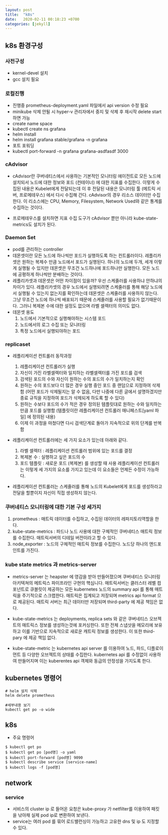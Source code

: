 ```yaml
---
layout: post
title:  "k8s"
date:   2020-02-11 00:18:23 +0700
categories: [jekyll]
---
```


## k8s 환경구성
### 사전구성
* kernel-devel 설치
* gcc 설치 필요


### 로컬진행
* 진행중 prometheus-deployment.yaml 파일에서 api version 수정 필요
* minikube 삭제 안될 시 hyper-v 관리자에서 중지 및 삭제 후 재시작 delete start 하면 가능
* create name space
 * kubectl create ns grafana
* helm install
 * helm install grafana stable/grafana -n grafana
* 포트 포워딩
 * kubectl port-forward -n grafana grafana-asdfasdf 3000

### cAdvisor 
* cAdvisor란 쿠버네티스에서 사용하는 기본적인 모니터링 에이전트로 모든 노드에 설치되서 노드에 대한 정보와 포드 (컨테이너) 에 대한 지표를 수집한다. 이렇게 수집된 내용은 Kubelet에게 전달되는데 이 후 전달된 내용은 모니터링 툴 (메트릭 서버, 프로메테우스) 에서 다시 수집해 간다. cAdvisor의 경우 리소스 데이터만 수집한다. 이 리소스에는 CPU, Memory, Filesystem, Network Used와 같은 통계를 수집하는 것이다. 

* 프로메테우스를 설치하면 지표 수집 도구가 cAdvisor 뿐만 아니라 kube-state-metrics도 설치가 된다.

### Daemon Set
* pod를 관리하는 controller
* 데몬셋이란 모든 노드에 하나씩만 포드가 실행하도록 하는 컨트롤러이다. 레플리카셋은 원하는 복제수 만큼 노드에서 포드가 실행된다. 하나의 노드에 두개, 세개 이렇게 실행될 수 있지만 데몬셋은 무조건 노드하나에 포드하나만 실행한다. 모든 노드에 공평하게 하나씩만 분배하는 것이다. 
* 레플리카셋과 데몬셋은 어떤 차이점이 있을까?
우선 스케줄러를 사용하냐 안하냐의 차이가 있다. 레플리카셋의 경우 노드에서 실행되려면 스케줄러를 통해 해당 노드에서 실행될 수 있는지 없는지를 확인하는데 데몬셋은 스케줄러를 사용하지 않는다. 그냥 무조건 노드에 하나씩 배포되기 때문에 스케줄러를 사용할 필요가 없기때문이다. 그러니 복제본 수에 대한 설정도 없으며 라벨 셀렉터의 의미도 없다. 
* 데몬셋 용도
  1. 노드에서 기본적으로 실행해야하는 시스템 포드
  2. 노드에서의 로그 수집 또는 모니터링
  3. 특정 노드에서 실행되야하는 포드

 ### replicaset
* 레플리케이션 컨트롤러 동작과정  
  1. 레플리케이션 컨트롤러가 실행
  2. 자신이 가진 라벨셀렉터와 일치하는 라벨셀렉터를 가진 포드를 검색
  3. 검색된 포드의 수와 자신이 원하는 수의 포드의 수가 일치하는지 확인
  4. 원하는 수의 포드보다 더 많은 경우 실행 중인 포드 중 랜덤으로 지정하여 삭제함 (어떤 포드가 삭제될지는 알 수 없음, 다만 나중에 다른 글에서 설명하겠지만 종료 규칙을 지정하여 포드가 삭제되게 하도록 할 수 있다)
  5. 원하는 수보다 포드의 수가 적은 경우 정의된 템플릿대로 원하는 수와 일치하는만큼 포드를 실행함 (템플릿이란 레플리케이션 컨트롤러 매니페스트[yaml 파일] 에 정의된 내용)
  6. 이제 이 과정을 마쳤다면 다시 검색단계로 돌아가 지속적으로 위의 단계를 반복함

* 레플리케이션 컨트롤러에는 세 가지 요소가 있는데 아래와 같다.
  1. 라벨 셀렉터 : 레플리케이션 컨트롤러 범위에 있는 포드를 결정
  2. 복제본 수 : 실행하고 싶은 포드의 수
  3. 포드 템플릿 : 새로운 포드 (복제본) 를 생성할 때 사용
레플리케이션 컨트롤러는 이렇게 세 가지의 요소를 가지고 있는데 이 요소들은 언제든 수정이 가능하다.

* 레플리케이션 컨트롤러는 스케줄러를 통해 노드의 Kubelet에게 포드를 생성하라고 전달을 할뿐이지 자신이 직접 생성하지 않는다.

### 쿠버네티스 모니터링에 대한 기본 구성 세가지
1. prometheus : 매트릭 데이터를 수집하고, 수집된 데이터의 레파지토리역할을 한다.
2. kube-state-metrics : 파드나 노드 사용에 대한 구체적인 쿠버네티스 매트릭 정보를 수집한다. 매트릭서버의 디테일 버전이라고 할 수 있다. 
3. node_exporter : 노드의 구체적인 매트릭 정보를 수집한다. 노드당 하나의 앤드포인트를 가진다.

### kube state metrics 과 metrics-server
* metrics-server 는 heapster 에 영감을 받아 만들어졌으며 쿠버네티스 모니터링 아키텍쳐의 메트릭스 파이프라인 구현의 핵심니다. 매트릭서버는 클러스터 레벨 컴포넌트로 큐블릿이 제공하는 모든 kubernetes 노드의 summary api 를 통해 매트릭을 주기적으로 스크랩한다. 매트릭은 집계되고 저장되며 metrics api format 으로 제공된다. 매트릭 서버는 최근 데이터만 저장되며 third-party  에 제공 책임은 없다.

* kube-state-metrics 는 deployments, replica sets 와 같은 쿠버네티스 오브젝트의 매트릭스 정보를 생성하는것에 포커싱한다. 또한 전체 스냅샷을 메모리에 보유하고 이를 기반으로 지속적으로 새로운 캐트릭 정보를 생성한다. 이 또한 third-pary 에 제공 책임 없다.

* kube-state-metric 는 kubernetes api server 를 이용하여 노드, 파드, 디플로이먼트 등 다양한 오브젝트의 상태를 수집한다. kubernetes api 를 수정없이 사용하여 만들어지며 이는 kuberentes api 객체와 동급의 안정성을 가지도록 한다. 

## kubernetes 명령어
```
# helm 설치 삭제
helm delete prometheus

#세부내용 보기
kubectl get po -o wide
```


## k8s
* 주요 명령어
```
$ kubectl get po
$ kubectl get po [pod명] -o yaml
$ kubectl port-forward [pod명] 9090
$ kubectl describe service [service-name]
$ kubectl logs -f [pod명]
```

## network  
### service
* 서비스의 cluster ip 로 들어온 요청은 kube-proxy 가 netfilter를 이용하여 패킷을 낚아채 실제 pod ip로 변환하여 보낸다.
* service는 여러 pod 를 묶어 로드밸런싱이 가능하고 고유한 dns 및 ip 도 지정할 수 있다.